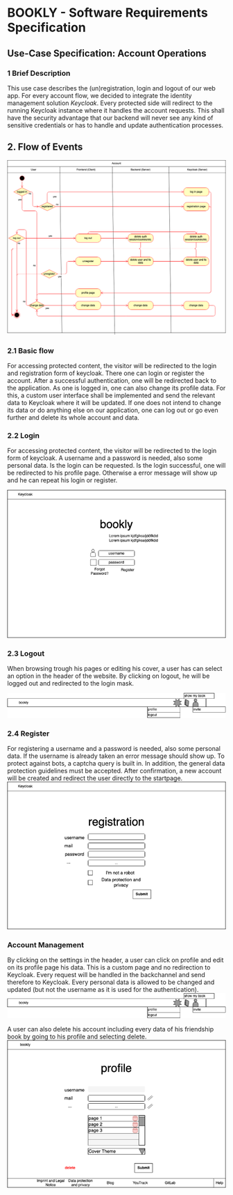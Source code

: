 # BOOKLY - Software Requirements Specification
## Use-Case Specification: Account Operations

### 1 Brief Description

This use case describes the (un)registration, login and logout of our web app. For every account flow, we decided to integrate
the identity management solution *Keycloak*. Every protected side will redirect to the running Keycloak instance where it handles
the account requests. This shall have the security advantage that our backend will never see any kind of sensitive credentials
or has to handle and update authentication processes.

## 2. Flow of Events

![Account](Account.png "Account")

### 2.1 Basic flow

For accessing protected content, the visitor will be redirected to the login and registration form of keycloak. There
one can login or register the account. After a successful authentication, one will be redirected back to the application.
As one is logged in, one can also change its profile data. For this, a custom user interface shall be implemented and
send the relevant data to Keycloak where it will be updated. If one does not intend to change its data or do anything else on
our application, one can log out or go even further and delete its whole account and data.

### 2.2 Login  

For accessing protected content, the visitor will be redirected to the login form of keycloak. A username and a password is needed, also some personal data.  Is the login
can be requested. Is the login successful, one will be redirected to his profile page. Otherwise a error message will show up and he can repeat his login
or register.

![Login](login.png "Login")

### 2.3 Logout

When browsing trough his pages or editing his cover, a user has can select an option in the header of the website.
By clicking on logout, he will be logged out and redirected to the login mask.

![Logout](header.png "Logout")

### 2.4 Register

For registering a username and a password is needed, also some personal data. If the username is already taken an error message should show up.
To protect against bots, a captcha query is built in. In addition, the general data protection guidelines must be accepted.
After confirmation, a new account will be created and redirect the user directly to the startpage.
![Registration](registration.png "Registration")

### Account Management
By clicking on the settings in the header, a user can click on profile and edit on its profile page his data. This is a custom
page and no redirection to Keycloak. Every request will be handled in the backchannel and send therefore to Keycloak.
Every personal data is allowed to be changed and updated (but not the username as it is used for the authentication).
![Header](header.png "Header")

A user can also delete his account including every data of his friendship book by going to his profile and selecting delete. 
![Account Management](profile.png "Account Management")


